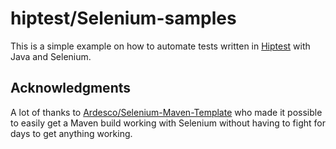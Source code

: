 hiptest/Selenium-samples
========================

This is a simple example on how to automate tests written in [Hiptest](http://hiptest.net) with Java and Selenium.

Acknowledgments
---------------

A lot of thanks to [Ardesco/Selenium-Maven-Template](https://github.com/Ardesco/Selenium-Maven-Template) who made it possible to easily get a Maven build working with Selenium without having to fight for days to get anything working.